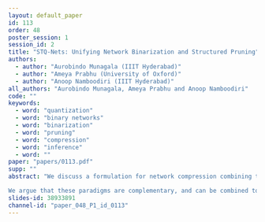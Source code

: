 ```yaml
---
layout: default_paper
id: 113
order: 48
poster_session: 1
session_id: 2
title: "STQ-Nets: Unifying Network Binarization and Structured Pruning"
authors:
  - author: "Aurobindo Munagala (IIIT Hyderabad)"
  - author: "Ameya Prabhu (University of Oxford)"
  - author: "Anoop Namboodiri (IIIT Hyderabad)"
all_authors: "Aurobindo Munagala, Ameya Prabhu and Anoop Namboodiri"
code: ""
keywords:
  - word: "quantization"
  - word: "binary networks"
  - word: "binarization"
  - word: "pruning"
  - word: "compression"
  - word: "inference"
  - word: ""
paper: "papers/0113.pdf"
supp: ""
abstract: "We discuss a formulation for network compression combining two major paradigms: binarization and pruning. Past works on network binarization have demonstrated that networks are robust to the removal of activation/weight magnitude information, and can perform comparably to full-precision networks with signs alone. Pruning focuses on generating efficient and sparse networks. Both compression paradigms aid deployment in portable settings, where storage, compute and power are limited. 

We argue that these paradigms are complementary, and can be combined to offer high levels of compression and speedup without any significant accuracy loss. Intuitively, weights/activations closer to zero have higher binarization error making them good candidates for pruning. Our proposed formulation incorporates speedups from binary convolution algorithms through structured pruning, enabling the removal of pruned parts of the network entirely post-training, beating previous works attempting the same by a significant margin. Overall, our method brings up to 89x layer-wise compression over the corresponding full-precision networks --  achieving only 0.33% loss on CIFAR-10 with ResNet-18 with a 40% PFR (Prune Factor Ratio for filters), and 0.3% on ImageNet with ResNet-18 with a 19% PFR."
slides-id: 38933891
channel-id: "paper_048_P1_id_0113"
---
```

